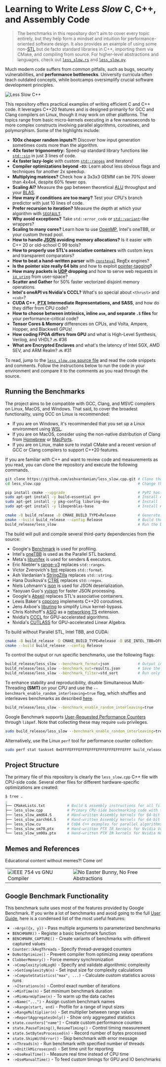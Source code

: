 # Learning to Write _Less Slow_ C, C++, and Assembly Code

> The benchmarks in this repository don't aim to cover every topic entirely, but they help form a mindset and intuition for performance-oriented software design.
> It also provides an example of using some non-[STL](https://en.wikipedia.org/wiki/Standard_Template_Library) but de facto standard libraries in C++, importing them via CMake, and compiling from source.
> For higher-level abstractions and languages, check out [`less_slow.rs`](https://github.com/ashvardanian/less_slow.rs) and [`less_slow.py`](https://github.com/ashvardanian/less_slow.py).

Much modern code suffers from common pitfalls, such as bugs, security vulnerabilities, and __performance bottlenecks__.
University curricula often teach outdated concepts, while bootcamps oversimplify crucial software development principles.

![Less Slow C++](https://github.com/ashvardanian/ashvardanian/blob/master/repositories/less_slow.cpp.jpg?raw=true)

This repository offers practical examples of writing efficient C and C++ code.
It leverages C++20 features and is designed primarily for GCC and Clang compilers on Linux, though it may work on other platforms.
The topics range from basic micro-kernels executing in a few nanoseconds to more complex constructs involving parallel algorithms, coroutines, and polymorphism.
Some of the highlights include:

- __100x cheaper random inputs?!__ Discover how input generation sometimes costs more than the algorithm.
- __40x faster trigonometry:__ Speed-up standard library functions like [`std::sin`](https://en.cppreference.com/w/cpp/numeric/math/sin) in just 3 lines of code.
- __4x faster lazy-logic__ with custom [`std::ranges`](https://en.cppreference.com/w/cpp/ranges) and iterators!
- __Compiler optimizations beyond `-O3`:__ Learn about less obvious flags and techniques for another 2x speedup.
- __Multiplying matrices?__ Check how a 3x3x3 GEMM can be 70% slower than 4x4x4, despite 60% fewer ops.
- __Scaling AI?__ Measure the gap between theoretical [ALU](https://en.wikipedia.org/wiki/Arithmetic_logic_unit) throughput and your [BLAS](https://en.wikipedia.org/wiki/Basic_Linear_Algebra_Subprograms).
- __How many if conditions are too many?__ Test your CPU's branch predictor with just 10 lines of code.
- __Prefer recursion to iteration?__ Measure the depth at which your algorithm with [`SEGFAULT`](https://en.wikipedia.org/wiki/Segmentation_fault).
- __Why avoid exceptions?__ Take `std::error_code` or [`std::variant`](https://en.cppreference.com/w/cpp/utility/variant)-like wrappers?
- __Scaling to many cores?__ Learn how to use [OpenMP](https://en.wikipedia.org/wiki/OpenMP), Intel's oneTBB, or your custom thread pool.
- __How to handle [JSON](https://www.json.org/json-en.html) avoiding memory allocations?__ Is it easier with C++ 20 or old-school C 99 tools?
- __How to properly use STL's associative containers__ with custom keys and transparent comparators?
- __How to beat a hand-written parser__ with [`consteval`](https://en.cppreference.com/w/cpp/language/consteval) RegEx engines?
- __Is the pointer size really 64 bits__ and how to exploit [pointer-tagging](https://en.wikipedia.org/wiki/Tagged_pointer)?
- __How many packets is [UDP](https://www.cloudflare.com/learning/ddos/glossary/user-datagram-protocol-udp/) dropping__ and how to serve web requests in [`io_uring`](https://en.wikipedia.org/wiki/Io_uring) from user-space?
- __Scatter and Gather__ for 50% faster vectorized disjoint memory operations.
- __Intel's oneAPI vs Nvidia's CCCL?__ What's so special about `<thrust>` and `<cub>`?
- __CUDA C++, [PTX](https://en.wikipedia.org/wiki/Parallel_Thread_Execution) Intermediate Representations, and SASS__, and how do they differ from CPU code?
- __How to choose between intrinsics, inline `asm`, and separate `.S` files__ for your performance-critical code?
- __Tensor Cores & Memory__ differences on CPUs, and Volta, Ampere, Hopper, and Blackwell GPUs!
- __How coding FPGA differs from GPU__ and what is High-Level Synthesis, Verilog, and VHDL? 🔜 #36
- __What are Encrypted Enclaves__ and what's the latency of Intel SGX, AMD SEV, and ARM Realm? 🔜 #31

To read, jump to the [`less_slow.cpp` source file](https://github.com/ashvardanian/less_slow.cpp/blob/main/less_slow.cpp) and read the code snippets and comments.
Follow the instructions below to run the code in your environment and compare it to the comments as you read through the source.

## Running the Benchmarks

The project aims to be compatible with GCC, Clang, and MSVC compilers on Linux, MacOS, and Windows.
That said, to cover the broadest functionality, using GCC on Linux is recommended:

- If you are on Windows, it's recommended that you set up a Linux environment using [WSL](https://docs.microsoft.com/en-us/windows/wsl/install).
- If you are on MacOS, consider using the non-native distribution of Clang from [Homebrew](https://brew.sh) or [MacPorts](https://www.macports.org).
- If you are on Linux, make sure to install CMake and a recent version of GCC or Clang compilers to support C++20 features.

If you are familiar with C++ and want to review code and measurements as you read, you can clone the repository and execute the following commands.

```sh
git clone https://github.com/ashvardanian/less_slow.cpp.git # Clone the repository
cd less_slow.cpp                                            # Change the directory

pip install cmake --upgrade                                 # PyPI has a newer version of CMake
sudo apt-get install -y build-essential g++                 # Install default build tools
sudo apt-get install -y pkg-config liburing-dev             # Install liburing for kernel-bypass
sudo apt-get install -y libopenblas-base                    # Install numerics libraries

cmake -B build_release -D CMAKE_BUILD_TYPE=Release          # Generate the build files
cmake --build build_release --config Release                # Build the project
build_release/less_slow                                     # Run the benchmarks
```

The build will pull and compile several third-party dependencies from the source:

- Google's [Benchmark](https://github.com/google/benchmark) is used for profiling.
- Intel's [oneTBB](https://github.com/uxlfoundation/oneTBB) is used as the Parallel STL backend.
- Meta's [libunifex](https://github.com/facebookexperimental/libunifex) is used for senders & executors.
- Eric Niebler's [range-v3](https://github.com/ericniebler/range-v3) replaces `std::ranges`.
- Victor Zverovich's [fmt](https://github.com/fmtlib/fmt) replaces `std::format`.
- Ash Vardanian's [StringZilla](https://github.com/ashvardanian/stringzilla) replaces `std::string`.
- Hana Dusíková's [CTRE](https://github.com/hanickadot/compile-time-regular-expressions) replaces `std::regex`.
- Niels Lohmann's [json](https://github.com/nlohmann/json) is used for JSON deserialization.
- Yaoyuan Guo's [yyjson](https://github.com/ibireme/yyjson) for faster JSON processing.
- Google's [Abseil](https://github.com/abseil/abseil-cpp) replaces STL's associative containers.
- Lewis Baker's [cppcoro](https://github.com/lewissbaker/cppcoro) implements C++20 coroutines.
- Jens Axboe's [liburing](https://github.com/axboe/liburing) to simplify Linux kernel-bypass.
- Chris Kohlhoff's [ASIO](https://github.com/chriskohlhoff/asio) as a [networking TS](https://en.cppreference.com/w/cpp/experimental/networking) extension.
- Nvidia's [CCCL](https://github.com/nvidia/cccl) for GPU-accelerated algorithms.
- Nvidia's [CUTLASS](https://github.com/nvidia/cutlass) for GPU-accelerated Linear Algebra.

To build without Parallel STL, Intel TBB, and CUDA:

```sh
cmake -B build_release -D CMAKE_BUILD_TYPE=Release -D USE_INTEL_TBB=OFF -D USE_NVIDIA_CCCL=OFF
cmake --build build_release --config Release
```

To control the output or run specific benchmarks, use the following flags:

```sh
build_release/less_slow --benchmark_format=json             # Output in JSON format
build_release/less_slow --benchmark_out=results.json        # Save the results to a file instead of `stdout`
build_release/less_slow --benchmark_filter=std_sort         # Run only benchmarks containing `std_sort` in their name
```

To enhance stability and reproducibility, disable Simultaneous Multi-Threading __(SMT)__ on your CPU and use the `--benchmark_enable_random_interleaving=true` flag, which shuffles and interleaves benchmarks as described [here](https://github.com/google/benchmark/blob/main/docs/random_interleaving.md).

```sh
build_release/less_slow --benchmark_enable_random_interleaving=true
```

Google Benchmark supports [User-Requested Performance Counters](https://github.com/google/benchmark/blob/main/docs/perf_counters.md) through `libpmf`.
Note that collecting these may require `sudo` privileges.

```sh
sudo build_release/less_slow --benchmark_enable_random_interleaving=true --benchmark_format=json --benchmark_perf_counters="CYCLES,INSTRUCTIONS"
```

Alternatively, use the Linux `perf` tool for performance counter collection:

```sh
sudo perf stat taskset 0xEFFFEFFFEFFFEFFFEFFFEFFFEFFFEFFF build_release/less_slow --benchmark_enable_random_interleaving=true --benchmark_filter=super_sort
```

## Project Structure

The primary file of this repository is clearly the `less_slow.cpp` C++ file with CPU-side code.
Several other files for different hardware-specific optimizations are created:

```sh
$ tree .
.
├── CMakeLists.txt          # Build & assembly instructions for all files
├── less_slow.cpp           # Primary CPU-side benchmarking code with the majority of examples
├── less_slow_amd64.S       # Hand-written Assembly kernels for 64-bit x86 CPUs
├── less_slow_aarch64.S     # Hand-written Assembly kernels for 64-bit Arm CPUs
├── less_slow.cu            # CUDA C++ examples for parallel algorithms for Nvidia GPUs
├── less_slow_sm70.ptx      # Hand-written PTX IR kernels for Nvidia Volta GPUs
└── less_slow_sm90a.ptx     # Hand-written PTX IR kernels for Nvidia Hopper GPUs
```

## Memes and References

Educational content without memes?!
Come on!

<table>
  <tr>
    <td><img src="https://github.com/ashvardanian/ashvardanian/blob/master/memes/ieee764-vs-gnu-compiler.jpg?raw=true" alt="IEEE 754 vs GNU Compiler"></td>
    <td><img src="https://github.com/ashvardanian/ashvardanian/blob/master/memes/no-easter-bunny-no-free-abstractions.jpg?raw=true" alt="No Easter Bunny, No Free Abstractions"></td>
  </tr>
</table>

## Google Benchmark Functionality

This benchmark suite uses most of the features provided by Google Benchmark.
If you write a lot of benchmarks and avoid going to the full [User Guide](https://github.com/google/benchmark/blob/main/docs/user_guide.md), here is a condensed list of the most useful features:

- `->Args({x, y})` - Pass multiple arguments to parameterized benchmarks
- `BENCHMARK()` - Register a basic benchmark function
- `BENCHMARK_CAPTURE()` - Create variants of benchmarks with different captured values
- `Counter::kAvgThreads` - Specify thread-averaged counters
- `DoNotOptimize()` - Prevent compiler from optimizing away operations
- `ClobberMemory()` - Force memory synchronization
- `->Complexity(oNLogN)` - Specify and validate algorithmic complexity
- `->SetComplexityN(n)` - Set input size for complexity calculations
- `->ComputeStatistics("max", ...)` - Calculate custom statistics across runs
- `->Iterations(n)` - Control exact number of iterations
- `->MinTime(n)` - Set minimum benchmark duration
- `->MinWarmUpTime(n)` - To warm up the data caches
- `->Name("...")` - Assign custom benchmark names
- `->Range(start, end)` - Profile for a range of input sizes
- `->RangeMultiplier(n)` - Set multiplier between range values
- `->ReportAggregatesOnly()` - Show only aggregated statistics
- `state.counters["name"]` - Create custom performance counters
- `state.PauseTiming()`, `ResumeTiming()` - Control timing measurement
- `state.SetBytesProcessed(n)` - Record number of bytes processed
- `state.SkipWithError()` - Skip benchmark with error message
- `->Threads(n)` - Run benchmark with specified number of threads
- `->Unit(kMicrosecond)` - Set time unit for reporting
- `->UseRealTime()` - Measure real time instead of CPU time
- `->UseManualTime()` - To feed custom timings for GPU and IO benchmarks
